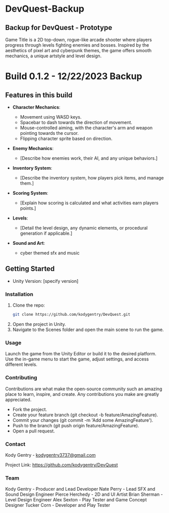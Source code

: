 # DevQuest-Backup

## Backup for DevQuest - Prototype

Game Title is a 2D top-down, rogue-like arcade shooter where players progress through levels fighting enemies and bosses. Inspired by the aesthetics of pixel art and cyberpunk themes, the game offers smooth mechanics, a unique artstyle and level design.

# Build 0.1.2 - 12/22/2023 Backup
## Features in this build

- **Character Mechanics**:
  - Movement using WASD keys.
  - Spacebar to dash towards the direction of movement.
  - Mouse-controlled aiming, with the character's arm and weapon pointing towards the cursor.
  - Flipping character sprite based on direction.

- **Enemy Mechanics**:
  - [Describe how enemies work, their AI, and any unique behaviors.]

- **Inventory System**:
  - [Describe the inventory system, how players pick items, and manage them.]

- **Scoring System**:
  - [Explain how scoring is calculated and what activities earn players points.]

- **Levels**:
  - [Detail the level design, any dynamic elements, or procedural generation if applicable.]

- **Sound and Art**:
  - cyber themed sfx and music



## Getting Started
- Unity Version: [specify version]

### Installation

1. Clone the repo:
   ```sh
   git clone https://github.com/kodygentry/DevQuest.git
2. Open the project in Unity.
3. Navigate to the Scenes folder and open the main scene to run the game.

### Usage
Launch the game from the Unity Editor or build it to the desired platform.
Use the in-game menu to start the game, adjust settings, and access different levels.

### Contributing
Contributions are what make the open-source community such an amazing place to learn, inspire, and create. Any contributions you make are greatly appreciated.

- Fork the project.
- Create your feature branch (git checkout -b feature/AmazingFeature).
- Commit your changes (git commit -m 'Add some AmazingFeature').
- Push to the branch (git push origin feature/AmazingFeature).
- Open a pull request.

### Contact
Kody Gentry - kodygentry3737@gmail.com 

Project Link: https://github.com/kodygentry/DevQuest

### Team
Kody Gentry - Producer and Lead Developer
Nate Perry - Lead SFX and Sound Design Engineer
Pierce Herchedy - 2D and UI Artist
Brian Sherman - Level Design Engineer
Alex Sexton - Play Tester and Game Concept Designer
Tucker Corn - Developer and Play Tester
